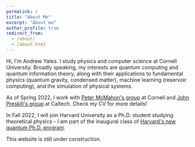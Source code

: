 ```yaml
---
permalink: /
title: "About Me"
excerpt: "About me"
author_profile: true
redirect_from: 
  - /about/
  - /about.html
---
```


Hi, I'm Andrew Yates. I study physics and computer science at Cornell University. Broadly speaking, my interests are quantum computing and quantum information theory, along with their applications to fundamental physics (quantum gravity, condensed matter), machine learning (reservoir computing), and the simulation of physical systems.  

As of Spring 2022, I work with [Peter McMahon's group](https://mcmahon.aep.cornell.edu/) at Cornell and [John Preskill's group](http://theory.caltech.edu/~preskill/) at Caltech. Check my CV for more details!  

In Fall 2022, I will join Harvard University as a Ph.D. student studying theoretical physics - I am part of the inaugural class of [Harvard's new quantum Ph.D. program](https://news.harvard.edu/gazette/story/2021/04/harvard-launches-new-ph-d-program-in-quantum-science/).  

This website is still under construction.
